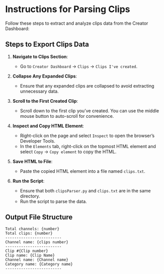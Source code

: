 # Instructions for Parsing Clips

Follow these steps to extract and analyze clips data from the Creator Dashboard:

## Steps to Export Clips Data

1. **Navigate to Clips Section**:
   - Go to `Creator Dashboard` -> `Clips` -> `Clips I've created`.

2. **Collapse Any Expanded Clips**:
   - Ensure that any expanded clips are collapsed to avoid extracting unnecessary data.

3. **Scroll to the First Created Clip**:
   - Scroll down to the first clip you’ve created. You can use the middle mouse button to auto-scroll for convenience.

4. **Inspect and Copy HTML Element**:
   - Right-click on the page and select `Inspect` to open the browser’s Developer Tools.
   - In the `Elements` tab, right-click on the topmost HTML element and select `Copy` -> `Copy element` to copy the HTML.

5. **Save HTML to File**:
   - Paste the copied HTML element into a file named `clips.txt`.

6. **Run the Script**:
   - Ensure that both `clipsParser.py` and `clips.txt` are in the same directory.
   - Run the script to parse the data.


## Output File Structure

```
Total channels: {number}
Total clips: {number}
-------------------------
Channel name: {clips number}
-------------------------
Clip #{Clip number}
Clip name: {Clip Name}
Channel name: {Channel name}
Category name: {Category name}
-------------------------
```
